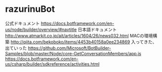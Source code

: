 # razurinuBot

公式ドキュメント
https://docs.botframework.com/en-us/node/builder/overview/#navtitle
日本語ドキュメント
http://www.atmarkit.co.jp/ait/articles/1604/26/news032.html
MACの環境構築
http://qiita.com/bekoboko/items/4453b40158a0ee234869
入ってきた、出ていった
https://github.com/Microsoft/BotBuilder-Samples/blob/master/Node/core-GetConversationMembers/app.js
https://docs.botframework.com/en-us/csharp/builder/sdkreference/activities.html